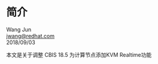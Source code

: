 <!-- toc -->  
# 简介

Wang Jun<br>
jwang@redhat.com<br>
2018/09/03

本文是关于调整 CBIS 18.5 为计算节点添加KVM Realtime功能

